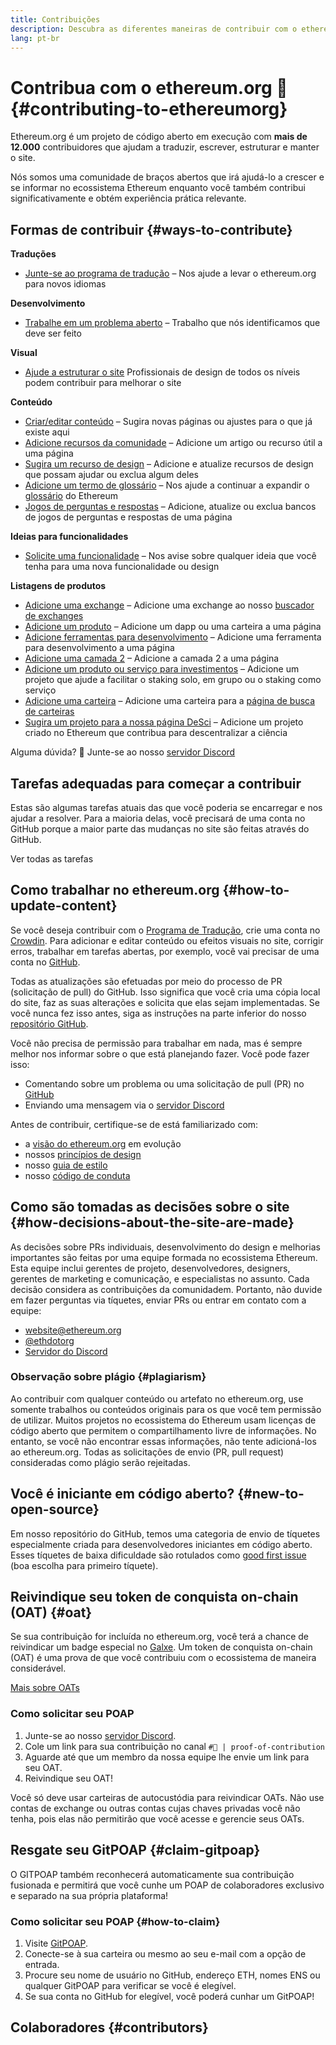 ```yaml
---
title: Contribuições
description: Descubra as diferentes maneiras de contribuir com o ethereum.org
lang: pt-br
---
```


# Contribua com o ethereum.org 🦄 {#contributing-to-ethereumorg}

Ethereum.org é um projeto de código aberto em execução com **mais de 12.000** contribuidores que ajudam a traduzir, escrever, estruturar e manter o site.

Nós somos uma comunidade de braços abertos que irá ajudá-lo a crescer e se informar no ecossistema Ethereum enquanto você também contribui significativamente e obtém experiência prática relevante.

## Formas de contribuir {#ways-to-contribute}

**Traduções**
- [Junte-se ao programa de tradução](/contributing/translation-program/) – Nos ajude a levar o ethereum.org para novos idiomas

**Desenvolvimento**
- [Trabalhe em um problema aberto](https://github.com/ethereum/ethereum-org-website/issues) – Trabalho que nós identificamos que deve ser feito

**Visual**
- [Ajude a estruturar o site](/contributing/design/) Profissionais de design de todos os níveis podem contribuir para melhorar o site

**Conteúdo**
- [Criar/editar conteúdo](/contributing/#how-to-update-content) – Sugira novas páginas ou ajustes para o que já existe aqui
- [Adicione recursos da comunidade](/contributing/content-resources/) – Adicione um artigo ou recurso útil a uma página
- [Sugira um recurso de design](/contributing/design/adding-design-resources/) – Adicione e atualize recursos de design que possam ajudar ou exclua algum deles
- [Adicione um termo de glossário](/contributing/adding-glossary-terms/) – Nos ajude a continuar a expandir o [glossário](/glossary/) do Ethereum
- [Jogos de perguntas e respostas](/contributing/quizzes/) – Adicione, atualize ou exclua bancos de jogos de perguntas e respostas de uma página

**Ideias para funcionalidades**
- [Solicite uma funcionalidade](https://github.com/ethereum/ethereum-org-website/issues/new?assignees=&labels=Type%3A+Feature&template=feature_request.yaml&title=) – Nos avise sobre qualquer ideia que você tenha para uma nova funcionalidade ou design

**Listagens de produtos**
- [Adicione uma exchange](/contributing/adding-exchanges/) – Adicione uma exchange ao nosso [buscador de exchanges](/get-eth/#country-picker)
- [Adicione um produto](/contributing/adding-products/) – Adicione um dapp ou uma carteira a uma página
- [Adicione ferramentas para desenvolvimento](/contributing/adding-developer-tools/) – Adicione uma ferramenta para desenvolvimento a uma página
- [Adicione uma camada 2](/contributing/adding-layer-2s/) – Adicione a camada 2 a uma página
- [Adicione um produto ou serviço para investimentos](/contributing/adding-staking-products/) – Adicione um projeto que ajude a facilitar o staking solo, em grupo ou o staking como serviço
- [Adicione uma carteira](/contributing/adding-wallets/) – Adicione uma carteira para a [página de busca de carteiras](/wallets/find-wallet/)
- [Sugira um projeto para a nossa página DeSci](/contributing/adding-desci-projects/) – Adicione um projeto criado no Ethereum que contribua para descentralizar a ciência

Alguma dúvida? 🤔 Junte-se ao nosso [servidor Discord](https://discord.gg/ethereum-org)

## Tarefas adequadas para começar a contribuir

Estas são algumas tarefas atuais das que você poderia se encarregar e nos ajudar a resolver. Para a maioria delas, você precisará de uma conta no GitHub porque a maior parte das mudanças no site são feitas através do GitHub.

<IssuesList issues={gfissues} my={8} />

<ButtonLink href="https://github.com/ethereum/ethereum-org-website/issues">Ver todas as tarefas</ButtonLink>

## Como trabalhar no ethereum.org {#how-to-update-content}

Se você deseja contribuir com o [Programa de Tradução](/contributing/translation-program/), crie uma conta no [Crowdin](https://crowdin.com/project/ethereum-org). Para adicionar e editar conteúdo ou efeitos visuais no site, corrigir erros, trabalhar em tarefas abertas, por exemplo, você vai precisar de uma conta no [GitHub](https://github.com/).

Todas as atualizações são efetuadas por meio do processo de PR (solicitação de pull) do GitHub. Isso significa que você cria uma cópia local do site, faz as suas alterações e solicita que elas sejam implementadas. Se você nunca fez isso antes, siga as instruções na parte inferior do nosso [repositório GitHub](https://github.com/ethereum/ethereum-org-website).

Você não precisa de permissão para trabalhar em nada, mas é sempre melhor nos informar sobre o que está planejando fazer. Você pode fazer isso:

- Comentando sobre um problema ou uma solicitação de pull (PR) no [GitHub](https://github.com/ethereum/ethereum-org-website)
- Enviando uma mensagem via o [servidor Discord](https://discord.gg/ethereum-org)

Antes de contribuir, certifique-se de está familiarizado com:

- a [visão do ethereum.org](/about/) em evolução
- nossos [princípios de design](/contributing/design-principles/)
- nosso [guia de estilo](/contributing/style-guide/)
- nosso [código de conduta](/community/code-of-conduct)

<ContributorsQuizBanner mt={16} mb={8} />

## Como são tomadas as decisões sobre o site {#how-decisions-about-the-site-are-made}

As decisões sobre PRs individuais, desenvolvimento do design e melhorias importantes são feitas por uma equipe formada no ecossistema Ethereum. Esta equipe inclui gerentes de projeto, desenvolvedores, designers, gerentes de marketing e comunicação, e especialistas no assunto. Cada decisão considera as contribuições da comunidadem. Portanto, não duvide em fazer perguntas via tíquetes, enviar PRs ou entrar em contato com a equipe:

- [website@ethereum.org](mailto:website@ethereum.org)
- [@ethdotorg](https://twitter.com/ethdotorg)
- [Servidor do Discord](https://discord.gg/ethereum-org)

### Observação sobre plágio {#plagiarism}

Ao contribuir com qualquer conteúdo ou artefato no ethereum.org, use somente trabalhos ou conteúdos originais para os que você tem permissão de utilizar. Muitos projetos no ecossistema do Ethereum usam licenças de código aberto que permitem o compartilhamento livre de informações. No entanto, se você não encontrar essas informações, não tente adicioná-los ao ethereum.org. Todas as solicitações de envio (PR, pull request) consideradas como plágio serão rejeitadas.

## Você é iniciante em código aberto? {#new-to-open-source}

Em nosso repositório do GitHub, temos uma categoria de envio de tíquetes especialmente criada para desenvolvedores iniciantes em código aberto. Esses tíquetes de baixa dificuldade são rotulados como [good first issue](https://github.com/ethereum/ethereum-org-website/issues?q=is%3Aopen+is%3Aissue+label%3A%22good+first+issue%22) (boa escolha para primeiro tíquete).

## Reivindique seu token de conquista on-chain (OAT) {#oat}

Se sua contribuição for incluída no ethereum.org, você terá a chance de reivindicar um badge especial no [Galxe](https://app.galxe.com/quest/ethereumorg). Um token de conquista on-chain (OAT) é uma prova de que você contribuiu com o ecossistema de maneira considerável.

[Mais sobre OATs](https://help.galxe.com/en/articles/9645630-create-quest-rewards#h_1c5d63ba03)

### Como solicitar seu POAP
1. Junte-se ao nosso [servidor Discord](https://discord.gg/ethereum-org).
2. Cole um link para sua contribuição no canal `#🥇 | proof-of-contribution`
3. Aguarde até que um membro da nossa equipe lhe envie um link para seu OAT.
4. Reivindique seu OAT!

Você só deve usar carteiras de autocustódia para reivindicar OATs. Não use contas de exchange ou outras contas cujas chaves privadas você não tenha, pois elas não permitirão que você acesse e gerencie seus OATs.

## Resgate seu GitPOAP {#claim-gitpoap}

O GITPOAP também reconhecerá automaticamente sua contribuição fusionada e permitirá que você cunhe um POAP de colaboradores exclusivo e separado na sua própria plataforma!


### Como solicitar seu POAP {#how-to-claim}

1. Visite [GitPOAP](https://www.gitpoap.io).
2. Conecte-se à sua carteira ou mesmo ao seu e-mail com a opção de entrada.
3. Procure seu nome de usuário no GitHub, endereço ETH, nomes ENS ou qualquer GitPOAP para verificar se você é elegível.
4. Se sua conta no GitHub for elegível, você poderá cunhar um GitPOAP!

## Colaboradores {#contributors}

<Contributors />
